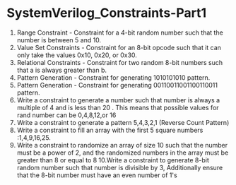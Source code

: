 # SystemVerilog_Constraints-Part1
1. Range Constraint -  Constraint for a 4-bit random number such that the number is between 5 and 10.
2. Value Set Constraints - Constraint for an 8-bit opcode such that it can only take the values 0x10, 0x20, or 0x30.
3. Relational Constraints - Constraint for two random 8-bit numbers such that a is always greater than b.
4. Pattern Generation - Constraint for generating 1010101010 pattern.
5. Pattern Generation - Constraint for generating 00110011001100110011 pattern.
6. Write a constraint to generate a number such that number is always a multiple of 4 and is less than 20 . This means that possible values for rand number can be         0,4,8,12,or 16
7. Write a constraint to generate a pattern 5,4,3,2,1 (Reverse Count Pattern)
8. Write a constraint to fill an array with the first 5 square numbers :1,4,9,16,25.
9. Write a constraint to randomize an array of size 10 such that the number must be a power of 2, and the randomized numbers in the array must be greater than 8 or       equal to 8
10.Write a constraint to generate 8-bit random number such that number is divisible by 3, Additionally ensure that the 8-bit number must have an even number of 1's
